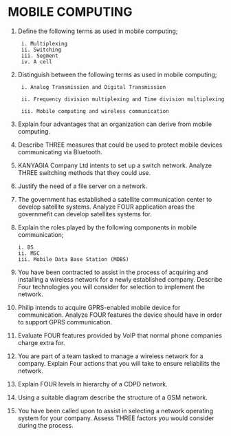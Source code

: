 ﻿# MOBILE COMPUTING

1.  Define the following terms as used in mobile computing;

         i. Multiplexing
         ii. Switching
         iii. Segment
         iv. A cell

2.  Distinguish between the following terms as used in mobile computing;

         i. Analog Transmission and Digital Transmission

         ii. Frequency division multiplexing and Time division multiplexing

         iii. Mobile computing and wireless communication

3.  Explain four advantages that an organization can derive from mobile computing.

4.  Describe THREE measures that could be used to protect mobile devices communicating via Bluetooth.

5.  KANYAGIA Company Ltd intents to set up a switch network. Analyze THREE switching methods that they could use.

6.  Justify the need of a file server on a network.

7.  The government has established a satellite communication center to develop satellite systems. Analyze FOUR application areas the governmefit can develop satellites systems for.

8.  Explain the roles played by the following components in mobile communication;

        i. BS
        ii. MSC
        iii. Mobile Data Base Station (MDBS)

9.  You have been contracted to assist in the process of acquiring and installing a wireless network for a newly established company. Describe Four technologies you will consider for selection to implement the network.

10. Philip intends to acquire GPRS-enabled mobile device for communication. Analyze FOUR features the device should have in order to support GPRS communication.

11. Evaluate FOUR features provided by VoIP that normal phone companies charge extra for.

12. You are part of a team tasked to manage a wireless network for a company. Explain Four actions that you will take to ensure reliabilits the network.

13. Explain FOUR levels in hierarchy of a CDPD network.

14. Using a suitable diagram describe the structure of a GSM network.

15. You have been called upon to assist in selecting a network operating system for your company. Assess THREE factors you would consider during the process.
